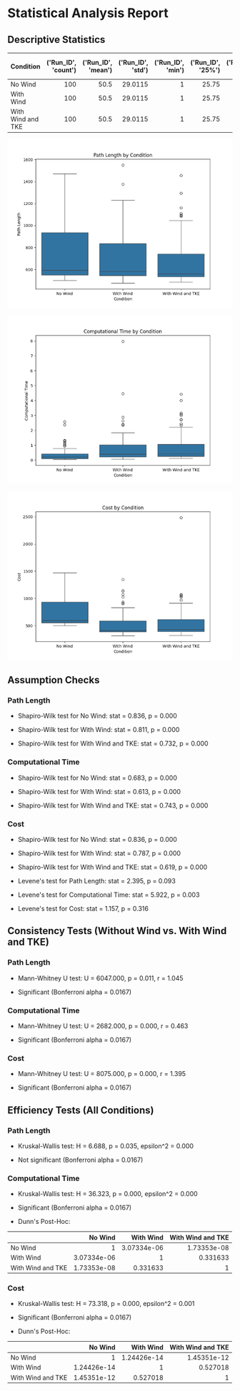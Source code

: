 # Statistical Analysis Report

## Descriptive Statistics

| Condition         |   ('Run_ID', 'count') |   ('Run_ID', 'mean') |   ('Run_ID', 'std') |   ('Run_ID', 'min') |   ('Run_ID', '25%') |   ('Run_ID', '50%') |   ('Run_ID', '75%') |   ('Run_ID', 'max') |   ('Start_X', 'count') |   ('Start_X', 'mean') |   ('Start_X', 'std') |   ('Start_X', 'min') |   ('Start_X', '25%') |   ('Start_X', '50%') |   ('Start_X', '75%') |   ('Start_X', 'max') |   ('Start_Y', 'count') |   ('Start_Y', 'mean') |   ('Start_Y', 'std') |   ('Start_Y', 'min') |   ('Start_Y', '25%') |   ('Start_Y', '50%') |   ('Start_Y', '75%') |   ('Start_Y', 'max') |   ('Goal_X', 'count') |   ('Goal_X', 'mean') |   ('Goal_X', 'std') |   ('Goal_X', 'min') |   ('Goal_X', '25%') |   ('Goal_X', '50%') |   ('Goal_X', '75%') |   ('Goal_X', 'max') |   ('Goal_Y', 'count') |   ('Goal_Y', 'mean') |   ('Goal_Y', 'std') |   ('Goal_Y', 'min') |   ('Goal_Y', '25%') |   ('Goal_Y', '50%') |   ('Goal_Y', '75%') |   ('Goal_Y', 'max') |   ('Path Length', 'count') |   ('Path Length', 'mean') |   ('Path Length', 'std') |   ('Path Length', 'min') |   ('Path Length', '25%') |   ('Path Length', '50%') |   ('Path Length', '75%') |   ('Path Length', 'max') |   ('Cost', 'count') |   ('Cost', 'mean') |   ('Cost', 'std') |   ('Cost', 'min') |   ('Cost', '25%') |   ('Cost', '50%') |   ('Cost', '75%') |   ('Cost', 'max') |   ('Computational Time', 'count') |   ('Computational Time', 'mean') |   ('Computational Time', 'std') |   ('Computational Time', 'min') |   ('Computational Time', '25%') |   ('Computational Time', '50%') |   ('Computational Time', '75%') |   ('Computational Time', 'max') |
|:------------------|----------------------:|---------------------:|--------------------:|--------------------:|--------------------:|--------------------:|--------------------:|--------------------:|-----------------------:|----------------------:|---------------------:|---------------------:|---------------------:|---------------------:|---------------------:|---------------------:|-----------------------:|----------------------:|---------------------:|---------------------:|---------------------:|---------------------:|---------------------:|---------------------:|----------------------:|---------------------:|--------------------:|--------------------:|--------------------:|--------------------:|--------------------:|--------------------:|----------------------:|---------------------:|--------------------:|--------------------:|--------------------:|--------------------:|--------------------:|--------------------:|---------------------------:|--------------------------:|-------------------------:|-------------------------:|-------------------------:|-------------------------:|-------------------------:|-------------------------:|--------------------:|-------------------:|------------------:|------------------:|------------------:|------------------:|------------------:|------------------:|----------------------------------:|---------------------------------:|--------------------------------:|--------------------------------:|--------------------------------:|--------------------------------:|--------------------------------:|--------------------------------:|
| No Wind           |                   100 |                 50.5 |             29.0115 |                   1 |               25.75 |                50.5 |               75.25 |                 100 |                     99 |                   400 |                    0 |                  400 |                  400 |                  400 |                  400 |                  400 |                     99 |                   600 |                    0 |                  600 |                  600 |                  600 |                  600 |                  600 |                    99 |                  800 |                   0 |                 800 |                 800 |                 800 |                 800 |                 800 |                    99 |                  800 |                   0 |                 800 |                 800 |                 800 |                 800 |                 800 |                        100 |                   737.061 |                  238.908 |                      500 |                      550 |                    592.5 |                  935     |                     1470 |                 100 |            737.061 |           238.908 |           500     |           550     |           592.5   |           935     |           1470    |                               100 |                         0.36123  |                        0.438463 |                       0.038166  |                       0.0966851 |                        0.20161  |                        0.419813 |                         2.57407 |
| With Wind         |                   100 |                 50.5 |             29.0115 |                   1 |               25.75 |                50.5 |               75.25 |                 100 |                     99 |                   400 |                    0 |                  400 |                  400 |                  400 |                  400 |                  400 |                     99 |                   600 |                    0 |                  600 |                  600 |                  600 |                  600 |                  600 |                    99 |                  800 |                   0 |                 800 |                 800 |                 800 |                 800 |                 800 |                    99 |                  800 |                   0 |                 800 |                 800 |                 800 |                 800 |                 800 |                        100 |                   700.237 |                  222.887 |                      475 |                      545 |                    582.5 |                  835     |                     1550 |                 100 |            519.594 |           213.579 |           315.183 |           385.43  |           414.332 |           590.996 |           1349.21 |                               100 |                         0.782553 |                        1.03271  |                       0.0496173 |                       0.202762  |                        0.404661 |                        1.01798  |                         7.97183 |
| With Wind and TKE |                   100 |                 50.5 |             29.0115 |                   1 |               25.75 |                50.5 |               75.25 |                 100 |                     99 |                   400 |                    0 |                  400 |                  400 |                  400 |                  400 |                  400 |                     99 |                   600 |                    0 |                  600 |                  600 |                  600 |                  600 |                  600 |                    99 |                  800 |                   0 |                 800 |                 800 |                 800 |                 800 |                 800 |                    99 |                  800 |                   0 |                 800 |                 800 |                 800 |                 800 |                 800 |                        100 |                   663.804 |                  205.841 |                      485 |                      535 |                    560   |                  740.218 |                     1455 |                 100 |            545.26  |           283.748 |           321.848 |           393.647 |           428.9   |           616.415 |           2482.62 |                               100 |                         0.834406 |                        0.908617 |                       0.104604  |                       0.244831  |                        0.422396 |                        1.05427  |                         4.4294  |


![Path Length Boxplot](Path_Length_boxplot.png)

![Computational Time Boxplot](Computational_Time_boxplot.png)

![Cost Boxplot](Cost_boxplot.png)

## Assumption Checks

### Path Length

- Shapiro-Wilk test for No Wind: stat = 0.836, p = 0.000

- Shapiro-Wilk test for With Wind: stat = 0.811, p = 0.000

- Shapiro-Wilk test for With Wind and TKE: stat = 0.732, p = 0.000

### Computational Time

- Shapiro-Wilk test for No Wind: stat = 0.683, p = 0.000

- Shapiro-Wilk test for With Wind: stat = 0.613, p = 0.000

- Shapiro-Wilk test for With Wind and TKE: stat = 0.743, p = 0.000

### Cost

- Shapiro-Wilk test for No Wind: stat = 0.836, p = 0.000

- Shapiro-Wilk test for With Wind: stat = 0.787, p = 0.000

- Shapiro-Wilk test for With Wind and TKE: stat = 0.619, p = 0.000

- Levene's test for Path Length: stat = 2.395, p = 0.093

- Levene's test for Computational Time: stat = 5.922, p = 0.003

- Levene's test for Cost: stat = 1.157, p = 0.316



## Consistency Tests (Without Wind vs. With Wind and TKE)

### Path Length

- Mann-Whitney U test: U = 6047.000, p = 0.011, r = 1.045

- Significant (Bonferroni alpha = 0.0167)

### Computational Time

- Mann-Whitney U test: U = 2682.000, p = 0.000, r = 0.463

- Significant (Bonferroni alpha = 0.0167)

### Cost

- Mann-Whitney U test: U = 8075.000, p = 0.000, r = 1.395

- Significant (Bonferroni alpha = 0.0167)

## Efficiency Tests (All Conditions)

### Path Length

- Kruskal-Wallis test: H = 6.688, p = 0.035, epsilon^2 = 0.000

- Not significant (Bonferroni alpha = 0.0167)

### Computational Time

- Kruskal-Wallis test: H = 36.323, p = 0.000, epsilon^2 = 0.000

- Significant (Bonferroni alpha = 0.0167)

- Dunn's Post-Hoc:

|                   |     No Wind |   With Wind |   With Wind and TKE |
|:------------------|------------:|------------:|--------------------:|
| No Wind           | 1           | 3.07334e-06 |         1.73353e-08 |
| With Wind         | 3.07334e-06 | 1           |         0.331633    |
| With Wind and TKE | 1.73353e-08 | 0.331633    |         1           |

### Cost

- Kruskal-Wallis test: H = 73.318, p = 0.000, epsilon^2 = 0.001

- Significant (Bonferroni alpha = 0.0167)

- Dunn's Post-Hoc:

|                   |     No Wind |   With Wind |   With Wind and TKE |
|:------------------|------------:|------------:|--------------------:|
| No Wind           | 1           | 1.24426e-14 |         1.45351e-12 |
| With Wind         | 1.24426e-14 | 1           |         0.527018    |
| With Wind and TKE | 1.45351e-12 | 0.527018    |         1           |

